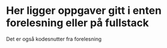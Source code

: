 # Her ligger oppgaver gitt i enten forelesning eller på fullstack
Det er også kodesnutter fra forelesning